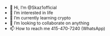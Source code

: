 - 👋 Hi, I’m @Skaz1official
- 👀 I’m interested in life
- 🌱 I’m currently learning crypto
- 💞️ I’m looking to collaborate on anything 
- 📫 How to reach me 415-470-7240 (WhatsApp)

<!---
Skaz1official/Skaz1official is a ✨ special ✨ repository because its `README.md` (this file) appears on your GitHub profile.
You can click the Preview link to take a look at your changes.
--->
